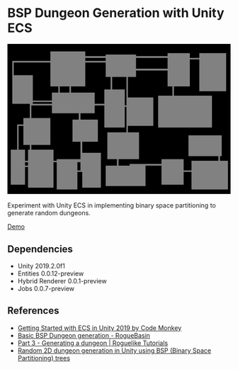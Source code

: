 # BSP Dungeon Generation with Unity ECS

![](./dungeon-generation-preview.png)

Experiment with Unity ECS in implementing binary space partitioning to generate random dungeons.

[Demo](https://nagachiang.github.io/unity-ecs-bsp-dungeon-generation/)

## Dependencies

- Unity 2019.2.0f1
- Entities 0.0.12-preview
- Hybrid Renderer 0.0.1-preview
- Jobs 0.0.7-preview

## References

- [Getting Started with ECS in Unity 2019 by Code Monkey](https://www.youtube.com/watch?v=ILfUuBLfzGI)
- [Basic BSP Dungeon generation - RogueBasin](http://www.roguebasin.com/index.php?title=Basic_BSP_Dungeon_generation)
- [Part 3 - Generating a dungeon | Roguelike Tutorials](http://rogueliketutorials.com/tutorials/tcod/part-3/)
- [Random 2D dungeon generation in Unity using BSP (Binary Space Partitioning) trees](http://www.rombdn.com/blog/2018/01/12/random-dungeon-bsp-unity/)
